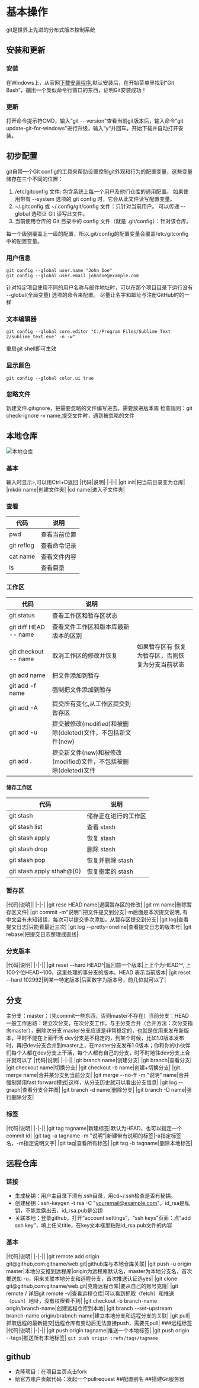 # 基本操作
git是世界上先进的分布式版本控制系统
## 安装和更新
### 安装
  在Windows上，从官网[下载安装程序](https://git-scm.com/downloads),默认安装后，在开始菜单里找到“Git Bash”，蹦出一个类似命令行窗口的东西，证明Git安装成功！
### 更新
  打开命令提示符CMD，输入“git -- version"查看当前git版本后，输入命令”git update-git-for-windows"进行升级，输入“y“并回车，开始下载并自动打开安装。
## 初步配置
  git自带一个Git config的工具来帮助设置控制git外观和行为的配置变量，这些变量储存在三个不同的位置：
1. /etc/gitconfig 文件: 包含系统上每一个用户及他们仓库的通用配置。 如果使用带有 --system 选项的 git config 时，它会从此文件读写配置变量。
2. ~/.gitconfig 或 ~/.config/git/config 文件：只针对当前用户。 可以传递 --global 选项让 Git 读写此文件。
3. 当前使用仓库的 Git 目录中的 config 文件（就是 .git/config）：针对该仓库。

每一个级别覆盖上一级的配置，所以.git/config的配置变量会覆盖/etc/gitconfig中的配置变量。
### 用户信息
```
git config --global user.name "John Doe"
git config --global user.email johndoe@example.com
```
  针对特定项目使用不同的用户名称与邮件地址时，可以在那个项目目录下运行没有 --global(全局变量) 选项的命令来配置。
  尽量让名字和邮址与注册GitHub时的一样
### 文本编辑器
```
git config --global core.editor "C:/Program Files/Sublime Text 2/sublime_text.exe' -n -w"
```
  重启git shell即可生效
### 显示颜色
```
git config --global color.ui true
```
### 忽略文件
  新建文件.gitignore，把需要忽略的文件编写进去。需要放进版本库
  检查规则：git check-ignore -v name,提交文件时，遇到被忽略的文件
## 本地仓库
![本地仓库](images/0.jpg)
### 基本
输入时显示`>`,可以用Ctrl+D返回
|代码|说明|
|-|-|
|git init|把当前目录变为仓库|
|mkdir name|创建文件夹|
|cd name|进入子文件夹|
### 查看
|代码|说明|
|-|-|
|pwd|查看当前位置|
|git reflog|查看命令记录|
|cat name|查看文件内容|
|ls|查看目录|
### 工作区
|代码|说明||
|-|-|-|
|git status|查看工作区和暂存区状态|
|git diff HEAD -- name|查看文件工作区和版本库最新版本的区别|
|git checkout -- name|取消工作区的修改并恢复|如果暂存区有 恢复为暂存区，否则恢复为分支当前状态|
|git add name|把文件添加到暂存|
|git add -f name|强制把文件添加到暂存|
|git add -A|提交所有变化,从工作区提交到暂存区|
|git add -u|提交被修改(modified)和被删除(deleted)文件，不包括新文件(new)|
|git add . |提交新文件(new)和被修改(modified)文件，不包括被删除(deleted)文件|
#### 储存工作区
|代码|说明|
|-|-|
|git stash|储存正在进行的工作区|
|git stash list|查看 stash|
|git stash apply|恢复 stash|
|git stash drop|删除 stash|
|git stash pop|恢复并删除 stash|
|git stash apply sthah@{0}|恢复指定的 stash|
### 暂存区
|代码|说明||
|-|-|
|git rese HEAD name|退回暂存区的修改|
|git rm name|删除暂存区文件|
|git commit -m"说明"|把文件提交到分支|-m后面是本次提交说明, 有中文会有未知错误，每次可以提交多次添加。从暂存区提交到分支|
|git log|查看提交日志|只能看最近三次|
|git log --pretty=oneline|查看提交日志的版本号|
|git rebase|把提交日志整理成直线|
### 分支版本
|代码|说明|
|-|-||
|git reset --hard HEAD^|返回前一个版本|上上个为HEAD^^, 上100个位HEAD~100，这里处理的事分支的版本。HEAD 表示当前版本|
|git reset --hard 102992|到某一特定版本|后面数字为版本号，前几位就可以了|
## 分支
  主分支：master；（先commit一些东西，否则master不存在）当前分支：HEAD
  一般工作思路：建立次分支，在次分支工作，与主分支合并（合并方法：次分支指向master），删除次分支
  master分支应该是非常稳定的，也就是仅用来发布新版本，平时不能在上面干活
  dev分支是不稳定的，到某个时候，比如1.0版本发布时，再把dev分支合并到master上，在master分支发布1.0版本；你和你的小伙伴们每个人都在dev分支上干活，每个人都有自己的分支，时不时地往dev分支上合并就可以了
|代码|说明|
|-|-||
|git branch name|创建分支|
|git branch|查看分支|
|git checkout name|切换分支|
|git checkout -b name|创建+切换分支|
|git merge name|合并某分支到当前分支|
|git merge --no-ff -m "说明“ name|合并强制禁用fast forward模式|这样，从分支历史就可以看出分支信息|
|git log --graph|查看分支合并图|
|git branch -d name|删除分支|
|git branch -D name|强行删除分支|
### 标签
|代码|说明|
|-|-||
|git tag tagname|新建标签|默认为HEAD，也可以指定一个commit id|
|git tag -a tagname -m "说明"|新建带有说明的标签|-a指定标签名，-m指定说明文字|
|git tag|查看所有标签|
|git tag -b tagname|删除本地标签|
## 远程仓库
### 链接
- 生成秘钥：用户主目录下须有.ssh目录，用cd~/.ssh检查是否有秘钥。
- 创建秘钥：ssh-keygen -t rsa -C "youremail@example.com"。id_rsa是私钥，不能泄露出去，id_rsa.pub是公钥
- 关联本地：登录github，打开“account settings”，“ssh keys”页面：点“add ssh key”，填上任义title，在key文本框里粘贴id_rsa.pub文件的内容
### 基本
|代码|说明|
|-|-||
|git remote add origin git@github,com:gitname/web.git|github库与本地仓库关联|
|git push -u origin master|本地分支推到远程库|origin为远程库默认名，master为本地分支名，首次推送加 -u，用来关联本地分支和远程分支，首次推送认证选yes|
|git clone git@github,com:gitname/web.git|克隆远程仓库|要从自己的账号克隆|
|git remote / 详细git remote -v|查看远程仓库|可以看到抓取（fetch）和推送（push）地址，没有权限看不到|
|git checkout -b branch-name origin/branch-name|创建远程仓库到本地|
|git branch --set-upstream branch-name origin/brabnch-name|建立本地分支和远程分支的关联|
|git pull|抓取远程的最新提交|远程仓库有变动后无法直接push，需要先pull|
###远程标签
|代码|说明|
|-|-||
|git push origin tagname|推送一个本地标签|
|git push origin --tags|推送所有本地标签|
`git push origin :refs/tags/tagname`
## github
- 克隆项目：在项目主页点击fork
- 给官方账户贡献代码：发起一个pullrequest
##配置别名
##搭建Git服务器